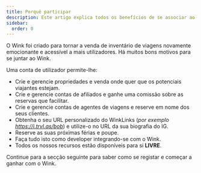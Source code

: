 ```yaml
---
title: Porquê participar
description: Este artigo explica todos os benefícios de se associar ao Wink.
sidebar:
  order: 0
---
```

O Wink foi criado para tornar a venda de inventário de viagens novamente emocionante e acessível a mais utilizadores.
Há muitos bons motivos para se juntar ao Wink.

Uma conta de utilizador permite-lhe:

* Crie e gerencie propriedades e venda onde quer que os potenciais viajantes estejam.
* Crie e gerencie contas de afiliados e ganhe uma comissão sobre as reservas que facilitar.
* Crie e gerencie contas de agentes de viagens e reserve em nome dos seus clientes.
* Obtenha o seu URL personalizado do WinkLinks (*por exemplo https://i.trvl.as/bob*) e utilize-o no URL da sua biografia do IG.
* Reserve as suas próximas férias e poupe.
* Faça tudo isto como developer integrando-se com o Wink.
* Todos os nossos recursos estão disponíveis para si **LIVRE**.

Continue para a secção seguinte para saber como se registar e começar a ganhar com o Wink.

